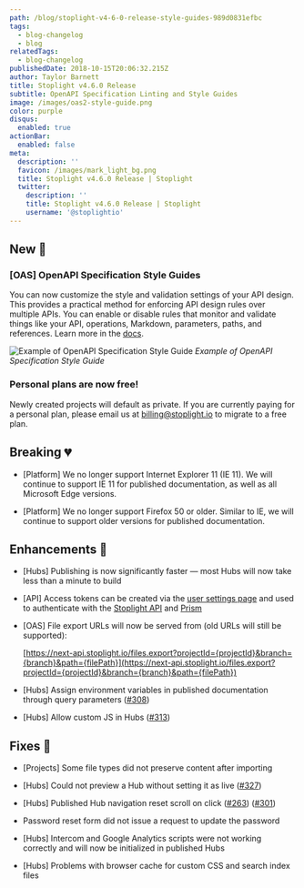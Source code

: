 ```yaml
---
path: /blog/stoplight-v4-6-0-release-style-guides-989d0831efbc
tags:
  - blog-changelog
  - blog
relatedTags:
  - blog-changelog
publishedDate: 2018-10-15T20:06:32.215Z
author: Taylor Barnett
title: Stoplight v4.6.0 Release 
subtitle: OpenAPI Specification Linting and Style Guides
image: /images/oas2-style-guide.png
color: purple
disqus:
  enabled: true
actionBar:
  enabled: false
meta:
  description: ''
  favicon: /images/mark_light_bg.png
  title: Stoplight v4.6.0 Release | Stoplight
  twitter:
    description: ''
    title: Stoplight v4.6.0 Release | Stoplight
    username: '@stoplightio'
---
```


## New 🚀

### **[OAS] OpenAPI Specification Style Guides**

You can now customize the style and validation settings of your API design. This provides a practical method for enforcing API design rules over multiple APIs. You can enable or disable rules that monitor and validate things like your API, operations, Markdown, parameters, paths, and references. Learn more in the [docs](https://docs.stoplight.io/modeling/modeling-with-openapi/style-validation-rules).

![Example of OpenAPI Specification Style Guide](https://cdn-images-1.medium.com/max/4120/1*4LTwOQyn0nQDf8kxms6aBA.png)
*Example of OpenAPI Specification Style Guide*

### Personal plans are now free!

Newly created projects will default as private. If you are currently paying for a personal plan, please email us at [billing@stoplight.io](mailto:billing@stoplight.io) to migrate to a free plan.

## Breaking 💔

* [Platform] We no longer support Internet Explorer 11 (IE 11). We will continue to support IE 11 for published documentation, as well as all Microsoft Edge versions.

* [Platform] We no longer support Firefox 50 or older. Similar to IE, we will continue to support older versions for published documentation.

## Enhancements 💪

* [Hubs] Publishing is now significantly faster — most Hubs will now take less than a minute to build

* [API] Access tokens can be created via the [user settings page](https://next.stoplight.io/profile/access-tokens) and used to authenticate with the [Stoplight API](https://docs.stoplight.io/api-reference/documentation) and [Prism](https://github.com/stoplightio/prism)

* [OAS] File export URLs will now be served from (old URLs will still be supported):

    [https://next-api.stoplight.io/files.export?projectId={projectId}&branch={branch}&path={filePath}](https://next-api.stoplight.io/files.export?projectId={projectId}&branch={branch}&path={filePath})

* [Hubs] Assign environment variables in published documentation through query parameters ([#308](https://github.com/stoplightio/desktop/issues/308))

* [Hubs] Allow custom JS in Hubs ([#313](https://github.com/stoplightio/desktop/issues/313))

## Fixes 🔧

* [Projects] Some file types did not preserve content after importing

* [Hubs] Could not preview a Hub without setting it as live ([#327](https://github.com/stoplightio/desktop/issues/327))

* [Hubs] Published Hub navigation reset scroll on click ([#263](https://github.com/stoplightio/desktop/issues/263)) ([#301](https://github.com/stoplightio/desktop/issues/301))

* Password reset form did not issue a request to update the password

* [Hubs] Intercom and Google Analytics scripts were not working correctly and will now be initialized in published Hubs

* [Hubs] Problems with browser cache for custom CSS and search index files
